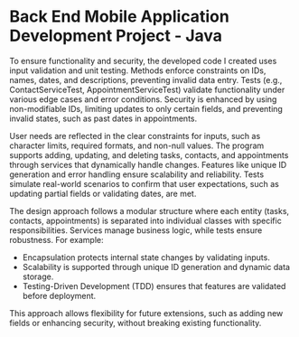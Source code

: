 
# Back End Mobile Application Development Project - Java

To ensure functionality and security, the developed code I created uses input validation and unit testing. Methods enforce constraints on IDs, names, dates, and descriptions, preventing invalid data entry. Tests (e.g., ContactServiceTest​, AppointmentServiceTest​) validate functionality under various edge cases and error conditions. Security is enhanced by using non-modifiable IDs, limiting updates to only certain fields, and preventing invalid states, such as past dates in appointments.

User needs are reflected in the clear constraints for inputs, such as character limits, required formats, and non-null values. The program supports adding, updating, and deleting tasks, contacts, and appointments through services that dynamically handle changes​​​. Features like unique ID generation and error handling ensure scalability and reliability. Tests simulate real-world scenarios to confirm that user expectations, such as updating partial fields or validating dates, are met.

The design approach follows a modular structure where each entity (tasks, contacts, appointments) is separated into individual classes with specific responsibilities. Services manage business logic, while tests ensure robustness. For example:

<ul>
    <li>Encapsulation protects internal state changes by validating inputs.
    <li>Scalability is supported through unique ID generation and dynamic data storage.
    <li>Testing-Driven Development (TDD) ensures that features are validated before deployment.
</ul>

This approach allows flexibility for future extensions, such as adding new fields or enhancing security, without breaking existing functionality.
